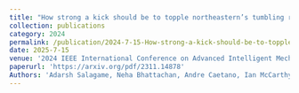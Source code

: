 ```yaml
---
title: "How strong a kick should be to topple northeastern’s tumbling robot"
collection: publications
category: 2024
permalink: /publication/2024-7-15-How-strong-a-kick-should-be-to-topple-northeastern’s-tumbling-robot
date: 2025-7-15
venue: '2024 IEEE International Conference on Advanced Intelligent Mechatronics (AIM)'
paperurl: 'https://arxiv.org/pdf/2311.14878'
Authors: 'Adarsh Salagame, Neha Bhattachan, Andre Caetano, Ian McCarthy, Henry Noyes, Brandon Petersen, Alexander Qiu, Matthew Schroeter, Nolan Smithwick, Konrad Sroka, Jason Widjaja, Yash Bohra, Kaushik Venkatesh, Kruthika Gangaraju, Paul Ghanem, Ioannis Mandralis, Eric Sihite, Arash Kalantari, Alireza Ramezani'
---
```


